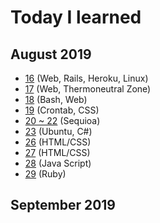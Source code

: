 # Today I learned

## August 2019
- [16](https://github.com/myoiwritescode/TIL/tree/master/081619/) (Web, Rails, Heroku, Linux)
- [17](https://github.com/myoiwritescode/TIL/tree/master/081719) (Web, Thermoneutral Zone)
- [18](https://github.com/myoiwritescode/TIL/tree/master/081819) (Bash, Web)
- [19](https://github.com/myoiwritescode/TIL/tree/master/081919) (Crontab, CSS)
- [20 ~ 22](https://github.com/myoiwritescode/TIL/blob/master/082019-082219) (Sequioa)
- [23](https://github.com/myoiwritescode/TIL/tree/master/082319) (Ubuntu, C#)
- [26](https://github.com/myoiwritescode/TIL/tree/master/082619) (HTML/CSS)
- [27](https://github.com/myoiwritescode/TIL/tree/master/082719) (HTML/CSS)
- [28](https://github.com/myoiwritescode/TIL/tree/master/082819) (Java Script)
- [29](https://github.com/myoiwritescode/TIL/tree/master/082919) (Ruby)

## September 2019
